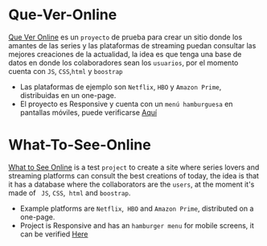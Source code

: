 # Que-Ver-Online
[Que Ver Online](https://queveronline.netlify.app) es un `proyecto` de prueba para crear un sitio donde los amantes de las series y las plataformas de streaming puedan consultar las mejores creaciones de la actualidad, la idea es que tenga una base de datos en donde los colaboradores sean los `usuarios`, por el momento cuenta con `JS`, `CSS`,`html` y `boostrap`
* Las plataformas de ejemplo son `Netflix`, `HBO` y `Amazon Prime`, distribuidas en un one-page.
* El proyecto es Responsive y cuenta con un `menú hamburguesa` en pantallas móviles, puede verificarse [Aquí](http://www.responsinator.com/?url=https%3A%2F%2Fqueveronline.netlify.app)
# What-To-See-Online
[What to See Online](https://queveronline.netlify.app) is a test `project` to create a site where series lovers and streaming platforms can consult the best creations of today, the idea is that it has a database where the collaborators are the `users`, at the moment it's made of ` JS`, `CSS`,` html` and `boostrap`.
* Example platforms are `Netflix`,` HBO` and `Amazon Prime`, distributed on a one-page.
* Project is Responsive and has an `hamburger menu` for mobile screens, it can be verified [Here](http://www.responsinator.com/?url=https%3A%2F%2Fqueveronline.netlify.app) 
